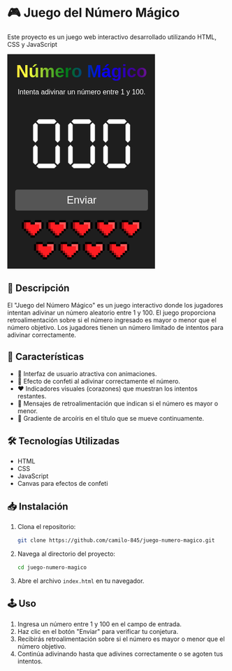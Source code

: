 # 🎮 Juego del Número Mágico

Este proyecto es un juego web interactivo desarrollado utilizando HTML, CSS y JavaScript

![alt text](resources/image.png)

## 📜 Descripción
El "Juego del Número Mágico" es un juego interactivo donde los jugadores intentan adivinar un número aleatorio entre 1 y 100. El juego proporciona retroalimentación sobre si el número ingresado es mayor o menor que el número objetivo. Los jugadores tienen un número limitado de intentos para adivinar correctamente.

## 🌟 Características
- 🎨 Interfaz de usuario atractiva con animaciones.
- 🎉 Efecto de confeti al adivinar correctamente el número.
- ❤️ Indicadores visuales (corazones) que muestran los intentos restantes.
- 📣 Mensajes de retroalimentación que indican si el número es mayor o menor.
- 🌈 Gradiente de arcoíris en el título que se mueve continuamente.

## 🛠️ Tecnologías Utilizadas
- HTML
- CSS
- JavaScript
- Canvas para efectos de confeti

## 📥 Instalación
1. Clona el repositorio:
   ```bash
   git clone https://github.com/camilo-845/juego-numero-magico.git
   ```
2. Navega al directorio del proyecto:
   ```bash
   cd juego-numero-magico
   ```
3. Abre el archivo `index.html` en tu navegador.

## 🕹️ Uso
1. Ingresa un número entre 1 y 100 en el campo de entrada.
2. Haz clic en el botón "Enviar" para verificar tu conjetura.
3. Recibirás retroalimentación sobre si el número es mayor o menor que el número objetivo.
4. Continúa adivinando hasta que adivines correctamente o se agoten tus intentos.